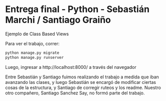 # Entrega final - Python - Sebastián Marchi / Santiago Graiño
Ejemplo de Class Based Views

Para ver el trabajo, correr:

```bash
python manage.py migrate
python manage.py runserver
```

Luego, ingresar a http://localhost:8000/ a través del navegador

Entre Sebastián y Santiago fuimos realizando el trabajo a medida que iban avanzando las clases, y luego Sebastián se encargó de modificar ciertas cosas de la estructura, y Santiago de corregir ruteos y los readme.
Nuestro otro compañero, Santiago Sanchez Say, no formó parte del trabajo.


